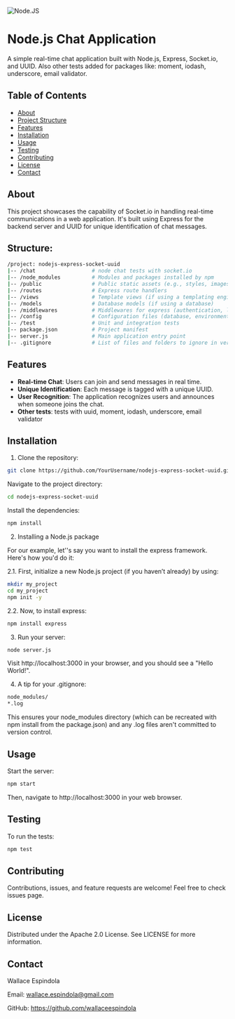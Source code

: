 
![Node.JS](https://avatars.githubusercontent.com/u/9950313?s=200&v=4)

# Node.js Chat Application 

A simple real-time chat application built with Node.js, Express, Socket.io, and UUID. Also other tests added for
packages like: moment, iodash, underscore, email validator.


## Table of Contents

- [About](#about)
- [Project Structure](#structure)
- [Features](#features)
- [Installation](#installation)
- [Usage](#usage)
- [Testing](#testing)
- [Contributing](#contributing)
- [License](#license)
- [Contact](#contact)


## About

This project showcases the capability of Socket.io in handling real-time communications in a web application.
It's built using Express for the backend server and UUID for unique identification of chat messages.


## Structure:

```bash
/project: nodejs-express-socket-uuid
|-- /chat                  # node chat tests with socket.io
|-- /node_modules          # Modules and packages installed by npm
|-- /public                # Public static assets (e.g., styles, images)
|-- /routes                # Express route handlers
|-- /views                 # Template views (if using a templating engine)
|-- /models                # Database models (if using a database)
|-- /middlewares           # Middlewares for express (authentication, logging, etc.)
|-- /config                # Configuration files (database, environment variables)
|-- /test                  # Unit and integration tests
|-- package.json           # Project manifest
|-- server.js              # Main application entry point
|-- .gitignore             # List of files and folders to ignore in version
```


## Features

- **Real-time Chat**: Users can join and send messages in real time.
- **Unique Identification**: Each message is tagged with a unique UUID.
- **User Recognition**: The application recognizes users and announces when someone joins the chat.
- **Other tests**: tests with uuid, moment, iodash, underscore, email validator


## Installation

1. Clone the repository:

```bash
git clone https://github.com/YourUsername/nodejs-express-socket-uuid.git
```

Navigate to the project directory:

```bash
cd nodejs-express-socket-uuid
```

Install the dependencies:

```bash
npm install
```

2. Installing a Node.js package

For our example, let''s say you want to install the express framework. Here's how you'd do it:

2.1. First, initialize a new Node.js project (if you haven’t already) by using:

```bash
mkdir my_project
cd my_project
npm init -y
```

2.2. Now, to install express:

```bash
npm install express
```

3. Run your server:

```bash
node server.js
```

Visit http://localhost:3000 in your browser, and you should see a "Hello World!".


4. A tip for your .gitignore:

```bash
node_modules/
*.log
```

This ensures your node_modules directory (which can be recreated with npm install from the package.json) and any .log files aren't committed to version control.


## Usage

Start the server:

```bash
npm start
```

Then, navigate to http://localhost:3000 in your web browser.


## Testing

To run the tests:

```bash
npm test
```


## Contributing

Contributions, issues, and feature requests are welcome! Feel free to check issues page.


## License

Distributed under the Apache 2.0 License. See LICENSE for more information.


## Contact

Wallace Espindola

Email: wallace.espindola@gmail.com

GitHub: https://github.com/wallaceespindola
